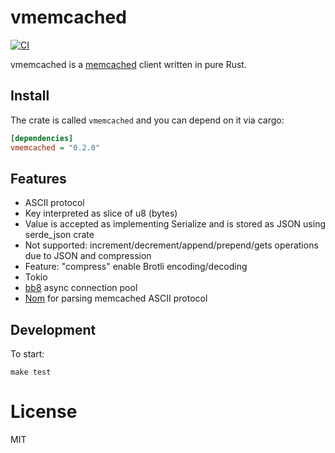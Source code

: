 # vmemcached

[![CI](https://github.com/vinted/vmemcached-rs/actions/workflows/ci.yaml/badge.svg?branch=master)](https://github.com/vinted/vmemcached-rs/actions/workflows/ci.yaml)

vmemcached is a [memcached](https://memcached.org/) client written in pure Rust.

## Install

The crate is called `vmemcached` and you can depend on it via cargo:

```ini
[dependencies]
vmemcached = "0.2.0"
```

## Features

 - ASCII protocol
 - Key interpreted as slice of u8 (bytes)
 - Value is accepted as implementing Serialize and is stored as JSON using serde_json crate
 - Not supported: increment/decrement/append/prepend/gets operations due to JSON and compression
 - Feature: "compress" enable Brotli encoding/decoding
 - Tokio
 - [bb8](https://github.com/djc/bb8) async connection pool
 - [Nom](https://github.com/Geal/nom) for parsing memcached ASCII protocol

## Development

To start:

```shell
make test
```

# License

MIT
